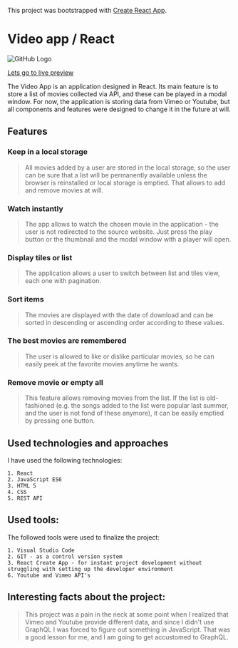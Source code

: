 This project was bootstrapped with [Create React App](https://github.com/facebook/create-react-app).
# Video app / React

![GitHub Logo](/images/app_demo.bmp)


[Lets go to live preview](https://pdoubleu.github.io/video_app_04_2021/)


The Video App is an application designed in React. Its main feature is to store a list of movies collected via API, and these can be played in a modal window. For now, the application is storing data from Vimeo or Youtube, but all components and features were designed to change it in the future at will.

## Features

### Keep in a local storage
> All movies added by a user are stored in the local storage, so the user can be sure that a list will be permanently available unless the browser is reinstalled or local storage is emptied. That allows to add and remove movies at will.

### Watch instantly
> The app allows to watch the chosen movie in the application - the user is not redirected to the source website. Just press the play button or the thumbnail and the modal window with a player will open.

### Display tiles or list
> The application allows a user to switch between list and tiles view, each one with pagination.

### Sort items
> The movies are displayed with the date of download and can be sorted in descending or ascending order according to these values.

### The best movies are remembered
> The user is allowed to like or dislike particular movies, so he can easily peek at the favorite movies anytime he wants.

### Remove movie or empty all
> This feature allows removing movies from the list. If the list is old-fashioned (e.g. the songs added to the list were popular last summer, and the user is not fond of these anymore), it can be easily emptied by pressing one button.

## Used technologies and approaches

I have used the following technologies:

    1. React
    2. JavaScript ES6
    3. HTML 5
    4. CSS
    5. REST API


## Used tools:

The followed tools were used to finalize the project:

    1. Visual Studio Code
    2. GIT - as a control version system
    3. React Create App - for instant project development without struggling with setting up the developer environment
    6. Youtube and Vimeo API's
## Interesting facts about the project:

> This project was a pain in the neck at some point when I realized that Vimeo and Youtube provide different data, and since I didn't use GraphQL I was forced to figure out something in JavaScript. That was a good lesson for me, and I am going to get accustomed to GraphQL.

